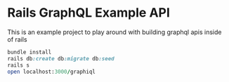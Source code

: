 # Rails GraphQL Example API

This is an example project to play around with building graphql apis inside of rails

```ruby
bundle install
rails db:create db:migrate db:seed
rails s
open localhost:3000/graphiql
```
